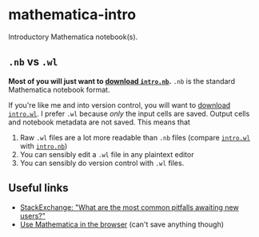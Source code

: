 # mathematica-intro

Introductory Mathematica notebook(s).

## `.nb` vs `.wl`

**Most of you will just want to [download `intro.nb`][nb].**
`.nb` is the standard Mathematica notebook format.

If you're like me and into version control,
you will want to [download `intro.wl`][wl].
I prefer `.wl` because *only* the input cells are saved.
Output cells and notebook metadata are not saved.
This means that

1. Raw `.wl` files are a lot more readable than `.nb` files
   (compare [`intro.wl`](intro.wl) with [`intro.nb`](intro.nb))
2. You can sensibly edit a `.wl` file in any plaintext editor
3. You can sensibly do version control with `.wl` files.

## Useful links

* [StackExchange: "What are the most common pitfalls awaiting new users?"][mse]
* [Use Mathematica in the browser][cloud] (can't save anything though)

[nb]: https://github.com/uwa-math3022/mathematica-intro/releases/download/v0.1.2/intro.nb
[wl]: https://github.com/uwa-math3022/mathematica-intro/releases/download/v0.1.2/intro.wl

[mse]: https://mathematica.stackexchange.com/q/18393
[cloud]: https://develop.open.wolframcloud.com/app/view/newNotebook?ext=nb

